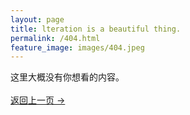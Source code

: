 ```yaml
---
layout: page
title: lteration is a beautiful thing.
permalink: /404.html
feature_image: images/404.jpeg
---
```


这里大概没有你想看的内容。<br /><br/>
<a class="error-link" href="{{ site.baseurl }}/">返回上一页 &rarr;</a>
